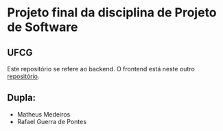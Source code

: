 # Projeto final da disciplina de Projeto de Software
## UFCG

Este repositório se refere ao backend.
O frontend está neste outro [repositório](https://github.com/rafaelgdp/psoft-projeto-front.git).

## Dupla:

* Matheus Medeiros
* Rafael Guerra de Pontes
